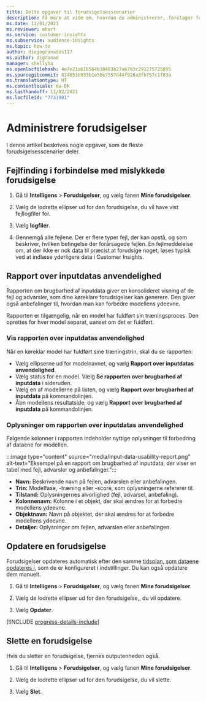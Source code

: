 ```yaml
---
title: Delte opgaver til forudsigelsesscenarier
description: Få mere at vide om, hvordan du administrerer, foretager fejlfinding og finjusterer forudsigelser.
ms.date: 11/01/2021
ms.reviewer: mhart
ms.service: customer-insights
ms.subservice: audience-insights
ms.topic: how-to
author: diegogranados117
ms.author: digranad
manager: shellyha
ms.openlocfilehash: 4e7e21a610564b30463b27ab703c291275725895
ms.sourcegitcommit: 834651b933b1e50e7557d44f926a3fb757c1f83a
ms.translationtype: HT
ms.contentlocale: da-DK
ms.lasthandoff: 11/02/2021
ms.locfileid: "7731981"
---
```

# <a name="manage-predictions"></a>Administrere forudsigelser

I denne artikel beskrives nogle opgaver, som de fleste forudsigelsesscenarier deler.

## <a name="troubleshoot-a-failed-prediction"></a>Fejlfinding i forbindelse med mislykkede forudsigelse

1. Gå til **Intelligens** > **Forudsigelser**, og vælg fanen **Mine forudsigelser**.

1. Vælg de lodrette ellipser ud for den forudsigelse, du vil have vist fejllogfiler for.

1. Vælg **logfiler**.

1. Gennemgå alle fejlene. Der er flere typer fejl, der kan opstå, og som beskriver, hvilken betingelse der forårsagede fejlen. En fejlmeddelelse om, at der ikke er nok data til præcist at forudsige noget, løses typisk ved at indlæse yderligere data i Customer Insights.

## <a name="input-data-usability-report"></a>Rapport over inputdatas anvendelighed

Rapporten om brugbarhed af inputdata giver en konsolideret visning af de fejl og advarsler, som dine køreklare forudsigelser kan generere. Den giver også anbefalinger til, hvordan man kan forbedre modellens ydeevne.

Rapporten er tilgængelig, når en model har fuldført sin træningsproces. Den oprettes for hver model separat, uanset om det er fuldført.

### <a name="view-the-input-data-usability-report"></a>Vis rapporten over inputdatas anvendelighed

Når en køreklar model har fuldført sine træningstrin, skal du se rapporten:
- Vælg ellipserne ud for modelnavnet, og vælg **Rapport over inputdatas anvendelighed**.
- Vælg status for en model. Vælg **Se rapporten over brugbarhed af inputdata** i sideruden.
- Vælg en af modellerne på listen, og vælg **Rapport over brugbarhed af inputdata** på kommandolinjen.
- Åbn modellens resultatside, og vælg **Rapport over brugbarhed af inputdata** på kommandolinjen.

### <a name="information-in-the-input-data-usability-report"></a>Oplysninger om rapporten over inputdatas anvendelighed

Følgende kolonner i rapporten indeholder nyttige oplysninger til forbedring af dataene for modellen.

:::image type="content" source="media/input-data-usability-report.png" alt-text="Eksempel på en rapport om brugbarhed af inputdata, der viser en tabel med fejl, advarsler og anbefalinger.":::

- **Navn:** Beskrivende navn på fejlen, advarslen eller anbefalingen.
- **Trin:** Modelfase, -træning eller -score, som oplysningerne refererer til.
- **Tilstand:** Oplysningernes alvorlighed (fejl, advarsel, anbefaling).
- **Kolonnenavn:** Kolonne i et objekt, der skal ændres for at forbedre modellens ydeevne.
- **Objektnavn:** Navn på objektet, der skal ændres for at forbedre modellens ydeevne.
- **Detaljer:** Oplysninger om fejlen, advarslen eller anbefalingen.

## <a name="refresh-a-prediction"></a>Opdatere en forudsigelse

Forudsigelser opdateres automatisk efter den samme [tidsplan, som dataene opdateres i](system.md#schedule-tab), som de er konfigureret i indstillinger. Du kan også opdatere dem manuelt.

1. Gå til **Intelligens** > **Forudsigelser**, og vælg fanen **Mine forudsigelser**.

1. Vælg de lodrette ellipser ud for den forudsigelse,, du vil opdatere.

1. Vælg **Opdater**.

[!INCLUDE [progress-details-include](../includes/progress-details-pane.md)]

## <a name="delete-a-prediction"></a>Slette en forudsigelse

Hvis du sletter en forudsigelse, fjernes outputenheden også.

1. Gå til **Intelligens** > **Forudsigelser**, og vælg fanen **Mine forudsigelser**.

1. Vælg de lodrette ellipser ud for den forudsigelse, du vil slette.

1. Vælg **Slet**.
